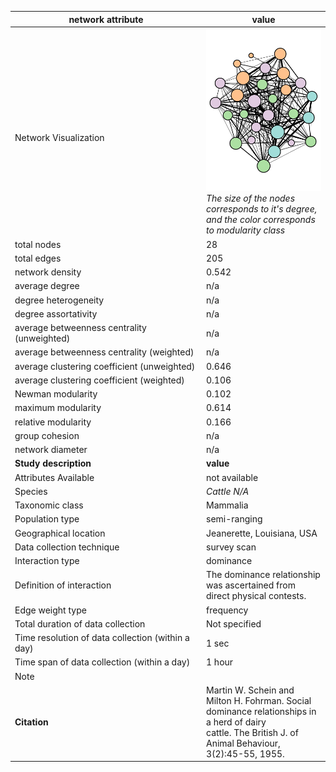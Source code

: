 network attribute|value
---|---
<img width=2500> Network Visualization | ![NetworkImage](/Networks/Visualizations/cattle_schein_dominance.png) *The size of the nodes corresponds to it's degree, and the color corresponds to modularity class*
total nodes|28
total edges|205
network density|0.542
average degree|n/a
degree heterogeneity|n/a
degree assortativity|n/a
average betweenness centrality (unweighted)|n/a
average betweenness centrality (weighted)|n/a
average clustering coefficient (unweighted)|0.646
average clustering coefficient (weighted)|0.106
Newman modularity|0.102
maximum modularity|0.614
relative modularity|0.166
group cohesion|n/a
network diameter|n/a
**Study description**|**value**
Attributes Available|not available
Species|*Cattle N/A*
Taxonomic class|Mammalia
Population type|semi-ranging
Geographical location|Jeanerette, Louisiana, USA
Data collection technique|survey scan
Interaction type|dominance
Definition of interaction|The dominance relationship was ascertained from direct physical contests.
Edge weight type|frequency
Total duration of data collection|Not specified
Time resolution of data collection (within a day)|1 sec
Time span of data collection (within a day)|1 hour
Note|
**Citation** | Martin W. Schein and Milton H. Fohrman. Social <br> dominance relationships in a herd of dairy <br> cattle. The British J. of Animal Behaviour, <br> 3(2):45-55, 1955.
